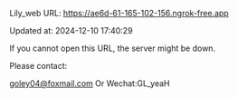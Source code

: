 Lily_web URL: https://ae6d-61-165-102-156.ngrok-free.app

Updated at: 2024-12-10 17:40:29

If you cannot open this URL, the server might be down.

Please contact: 

goley04@foxmail.com Or Wechat:GL_yeaH